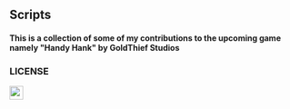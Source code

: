 ## Scripts

<h4>This is a collection of some of my contributions to the upcoming game namely "Handy Hank" by GoldThief Studios</h4>

### LICENSE
[<img height="24" width="24" alt="nechrito.org" src="https://cdn.iconscout.com/icon/free/png-256/copyright-92-1130851.png"/>][license]

[license]: https://github.com/Nechrito/HandyHank-Utilities/blob/main/LICENSE